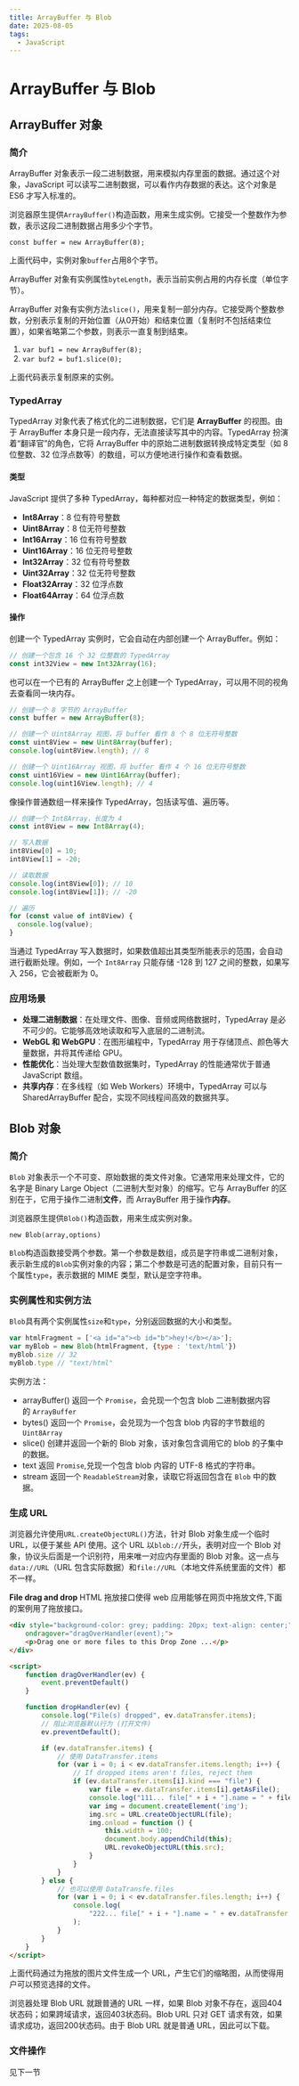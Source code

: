 ```yaml
---
title: ArrayBuffer 与 Blob
date: 2025-08-05
tags:
  - JavaScript
---
```

# ArrayBuffer 与 Blob

## ArrayBuffer 对象

### 简介

ArrayBuffer 对象表示一段二进制数据，用来模拟内存里面的数据。通过这个对象，JavaScript 可以读写二进制数据，可以看作内存数据的表达。这个对象是 ES6 才写入标准的。

浏览器原生提供`ArrayBuffer()`构造函数，用来生成实例。它接受一个整数作为参数，表示这段二进制数据占用多少个字节。

`const buffer = new ArrayBuffer(8);`

上面代码中，实例对象`buffer`占用8个字节。

ArrayBuffer 对象有实例属性`byteLength`，表示当前实例占用的内存长度（单位字节）。

ArrayBuffer 对象有实例方法`slice()`，用来复制一部分内存。它接受两个整数参数，分别表示复制的开始位置（从0开始）和结束位置（复制时不包括结束位置），如果省略第二个参数，则表示一直复制到结束。

1. `var buf1 = new ArrayBuffer(8);`
2. `var buf2 = buf1.slice(0);`

上面代码表示复制原来的实例。

### TypedArray 

TypedArray 对象代表了格式化的二进制数据，它们是 **ArrayBuffer** 的视图。由于 ArrayBuffer 本身只是一段内存，无法直接读写其中的内容。TypedArray 扮演着“翻译官”的角色，它将 ArrayBuffer 中的原始二进制数据转换成特定类型（如 8 位整数、32 位浮点数等）的数组，可以方便地进行操作和查看数据。

#### 类型

JavaScript 提供了多种 TypedArray，每种都对应一种特定的数据类型，例如：

- **Int8Array**：8 位有符号整数
- **Uint8Array**：8 位无符号整数
- **Int16Array**：16 位有符号整数
- **Uint16Array**：16 位无符号整数
- **Int32Array**：32 位有符号整数
- **Uint32Array**：32 位无符号整数
- **Float32Array**：32 位浮点数
- **Float64Array**：64 位浮点数
#### 操作

创建一个 TypedArray 实例时，它会自动在内部创建一个 ArrayBuffer。例如：

```js
// 创建一个包含 16 个 32 位整数的 TypedArray
const int32View = new Int32Array(16);
```

也可以在一个已有的 ArrayBuffer 之上创建一个 TypedArray，可以用不同的视角去查看同一块内存。

```js
// 创建一个 8 字节的 ArrayBuffer
const buffer = new ArrayBuffer(8);

// 创建一个 Uint8Array 视图，将 buffer 看作 8 个 8 位无符号整数
const uint8View = new Uint8Array(buffer);
console.log(uint8View.length); // 8

// 创建一个 Uint16Array 视图，将 buffer 看作 4 个 16 位无符号整数
const uint16View = new Uint16Array(buffer);
console.log(uint16View.length); // 4
```

像操作普通数组一样来操作 TypedArray，包括读写值、遍历等。

```js
// 创建一个 Int8Array，长度为 4
const int8View = new Int8Array(4);

// 写入数据
int8View[0] = 10;
int8View[1] = -20;

// 读取数据
console.log(int8View[0]); // 10
console.log(int8View[1]); // -20

// 遍历
for (const value of int8View) {
  console.log(value);
}
```

当通过 TypedArray 写入数据时，如果数值超出其类型所能表示的范围，会自动进行截断处理。例如，一个 `Int8Array` 只能存储 -128 到 127 之间的整数，如果写入 256，它会被截断为 0。

### 应用场景

- **处理二进制数据**：在处理文件、图像、音频或网络数据时，TypedArray 是必不可少的。它能够高效地读取和写入底层的二进制流。
- **WebGL 和 WebGPU**：在图形编程中，TypedArray 用于存储顶点、颜色等大量数据，并将其传递给 GPU。
- **性能优化**：当处理大型数值数据集时，TypedArray 的性能通常优于普通 JavaScript 数组。
- **共享内存**：在多线程（如 Web Workers）环境中，TypedArray 可以与 SharedArrayBuffer 配合，实现不同线程间高效的数据共享。

## Blob 对象

### 简介

`Blob` 对象表示一个不可变、原始数据的类文件对象。它通常用来处理文件，它的名字是 Binary Large Object（二进制大型对象）的缩写。它与 ArrayBuffer 的区别在于，它用于操作二进制**文件**，而 ArrayBuffer 用于操作**内存**。

浏览器原生提供`Blob()`构造函数，用来生成实例对象。

`new Blob(array,options)`

`Blob`构造函数接受两个参数。第一个参数是数组，成员是字符串或二进制对象，表示新生成的`Blob`实例对象的内容；第二个参数是可选的配置对象，目前只有一个属性`type`，表示数据的 MIME 类型，默认是空字符串。

### 实例属性和实例方法

`Blob`具有两个实例属性`size`和`type`，分别返回数据的大小和类型。

```js
var htmlFragment = ['<a id="a"><b id="b">hey!</b></a>'];
var myBlob = new Blob(htmlFragment, {type : 'text/html'})
myBlob.size // 32
myBlob.type // "text/html"
```
 
实例方法：
- arrayBuffer()
	返回一个 `Promise`，会兑现一个包含 blob 二进制数据内容的 `ArrayBuffer`
- bytes()
	返回一个 `Promise`，会兑现为一个包含 blob 内容的字节数组的 `Uint8Array`
- slice()
	创建并返回一个新的 Blob 对象，该对象包含调用它的 blob 的子集中的数据。
- text
	返回 `Promise`,兑现一个包含 blob 内容的 UTF-8 格式的字符串。
- stream
	返回一个 `ReadableStream`对象，读取它将返回包含在 `Blob` 中的数据。

### 生成 URL

浏览器允许使用`URL.createObjectURL()`方法，针对 Blob 对象生成一个临时 URL，以便于某些 API 使用。这个 URL 以`blob://`开头，表明对应一个 Blob 对象，协议头后面是一个识别符，用来唯一对应内存里面的 Blob 对象。这一点与`data://URL`（URL 包含实际数据）和`file://URL`（本地文件系统里面的文件）都不一样。

**File drag and drop** 
HTML 拖放接口使得 web 应用能够在网页中拖放文件,下面的案例用了拖放接口。

```html
<div style="background-color: grey; padding: 20px; text-align: center;" ondrop="dropHandler(event);"
	ondragover="dragOverHandler(event);">
	<p>Drag one or more files to this Drop Zone ...</p>
</div>

<script>
	function dragOverHandler(ev) {
		event.preventDefault()
	}

	function dropHandler(ev) {
		console.log("File(s) dropped", ev.dataTransfer.items);
		// 阻止浏览器默认行为 (打开文件)
		ev.preventDefault();

		if (ev.dataTransfer.items) {
			// 使用 DataTransfer.items
			for (var i = 0; i < ev.dataTransfer.items.length; i++) {
				// If dropped items aren't files, reject them
				if (ev.dataTransfer.items[i].kind === "file") {
					var file = ev.dataTransfer.items[i].getAsFile();
					console.log("111... file[" + i + "].name = " + file.name);
					var img = document.createElement('img');
					img.src = URL.createObjectURL(file);
					img.onload = function () {
						this.width = 100;
						document.body.appendChild(this);
						URL.revokeObjectURL(this.src);
					}
				}
			}
		} else {
			// 也可以使用 DataTransfe.files
			for (var i = 0; i < ev.dataTransfer.files.length; i++) {
				console.log(
					"222... file[" + i + "].name = " + ev.dataTransfer.files[i].name,
				);
			}
		}
	}
</script>
```

上面代码通过为拖放的图片文件生成一个 URL，产生它们的缩略图，从而使得用户可以预览选择的文件。

浏览器处理 Blob URL 就跟普通的 URL 一样，如果 Blob 对象不存在，返回404状态码；如果跨域请求，返回403状态码。Blob URL 只对 GET 请求有效，如果请求成功，返回200状态码。由于 Blob URL 就是普通 URL，因此可以下载。

### 文件操作

见下一节